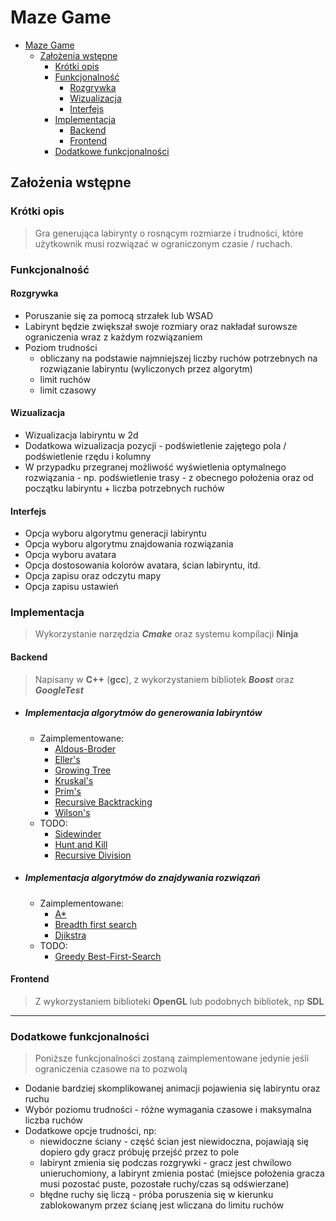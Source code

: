 # Maze Game

- [Maze Game](#maze-game)
  - [Założenia wstępne](#założenia-wstępne)
    - [Krótki opis](#krótki-opis)
    - [Funkcjonalność](#funkcjonalność)
      - [Rozgrywka](#rozgrywka)
      - [Wizualizacja](#wizualizacja)
      - [Interfejs](#interfejs)
    - [Implementacja](#implementacja)
      - [Backend](#backend)
      - [Frontend](#frontend)
    - [Dodatkowe funkcjonalności](#dodatkowe-funkcjonalności)

## Założenia wstępne

### Krótki opis

> Gra generująca labirynty o rosnącym rozmiarze i trudności, które użytkownik musi rozwiązać w ograniczonym czasie / ruchach.

### Funkcjonalność

#### Rozgrywka

- Poruszanie się za pomocą strzałek lub WSAD
- Labirynt będzie zwiększał swoje rozmiary oraz nakładał surowsze ograniczenia wraz z każdym rozwiązaniem
- Poziom trudności
  - obliczany na podstawie najmniejszej liczby ruchów potrzebnych na rozwiązanie labiryntu (wyliczonych przez algorytm)
  - limit ruchów
  - limit czasowy

#### Wizualizacja

- Wizualizacja labiryntu w 2d
- Dodatkowa wizualizacja pozycji - podświetlenie zajętego pola / podświetlenie rzędu i kolumny
- W przypadku przegranej możliwość wyświetlenia optymalnego rozwiązania - np. podświetlenie trasy - z obecnego położenia oraz od początku labiryntu + liczba potrzebnych ruchów

#### Interfejs

- Opcja wyboru algorytmu generacji labiryntu
- Opcja wyboru algorytmu znajdowania rozwiązania
- Opcja wyboru avatara
- Opcja dostosowania kolorów avatara, ścian labiryntu, itd.
- Opcja zapisu oraz odczytu mapy
- Opcja zapisu ustawień

### Implementacja

> Wykorzystanie narzędzia _**Cmake**_ oraz systemu kompilacji **Ninja**

#### Backend

> Napisany w **C++** (**gcc**), z wykorzystaniem bibliotek **_Boost_** oraz **_GoogleTest_**

- ##### Implementacja algorytmów do generowania labiryntów

  - Zaimplementowane:
    - [Aldous-Broder](https://weblog.jamisbuck.org/2011/1/17/maze-generation-aldous-broder-algorithm.html)
    - [Eller's](https://weblog.jamisbuck.org/2010/12/29/maze-generation-eller-s-algorithm.html)
    - [Growing Tree](http://weblog.jamisbuck.org/2011/1/27/maze-generation-growing-tree-algorithm)
    - [Kruskal's](https://weblog.jamisbuck.org/2011/1/3/maze-generation-kruskal-s-algorithm.html)
    - [Prim's](http://weblog.jamisbuck.org/2011/1/10/maze-generation-prim-s-algorithm)
    - [Recursive Backtracking](http://weblog.jamisbuck.org/2010/12/27/maze-generation-recursive-backtracking)
    - [Wilson's](https://weblog.jamisbuck.org/2011/1/20/maze-generation-wilson-s-algorithm.html)
  - TODO:
    - [Sidewinder](https://weblog.jamisbuck.org/2011/2/3/maze-generation-sidewinder-algorithm.html)
    - [Hunt and Kill](https://weblog.jamisbuck.org/2011/1/24/maze-generation-hunt-and-kill-algorithm.html)
    - [Recursive Division](https://weblog.jamisbuck.org/2011/1/12/maze-generation-recursive-division-algorithm.html)

- ##### Implementacja algorytmów do znajdywania rozwiązań

  - Zaimplementowane:
    - [A\*](https://en.wikipedia.org/wiki/A*_search_algorithm)
    - [Breadth first search](https://en.wikipedia.org/wiki/Breadth-first_search)
    - [Djikstra](https://en.wikipedia.org/wiki/Dijkstra%27s_algorithm)
  - TODO:
    - [Greedy Best-First-Search](https://en.wikipedia.org/wiki/Best-first_search)

#### Frontend

> Z wykorzystaniem biblioteki **OpenGL** lub podobnych bibliotek, np **SDL**

---

### Dodatkowe funkcjonalności

> Poniższe funkcjonalności zostaną zaimplementowane jedynie jeśli ograniczenia czasowe na to pozwolą

- Dodanie bardziej skomplikowanej animacji pojawienia się labiryntu oraz ruchu
- Wybór poziomu trudności - różne wymagania czasowe i maksymalna liczba ruchów
- Dodatkowe opcje trudności, np:
  - niewidoczne ściany - część ścian jest niewidoczna, pojawiają się dopiero gdy gracz próbuję przejść przez to pole
  - labirynt zmienia się podczas rozgrywki - gracz jest chwilowo unieruchomiony, a labirynt zmienia postać (miejsce położenia gracza musi pozostać puste, pozostałe ruchy/czas są odświerzane)
  - błędne ruchy się liczą - próba poruszenia się w kierunku zablokowanym przez ścianę jest wliczana do limitu ruchów
